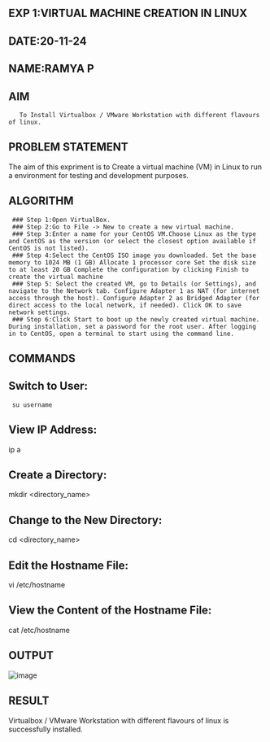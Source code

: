 
 
 
 ## EXP 1:VIRTUAL MACHINE CREATION IN LINUX

 ## DATE:20-11-24
 ## NAME:RAMYA P
 
 
 ## AIM
       To Install Virtualbox / VMware Workstation with different flavours of linux.
       
 ## PROBLEM STATEMENT
   The aim of this expriment is to Create a virtual machine (VM) in Linux to run a environment for testing and development purposes.



 ## ALGORITHM
~~~
 ### Step 1:Open VirtualBox.
 ### Step 2:Go to File -> New to create a new virtual machine.
 ### Step 3:Enter a name for your CentOS VM.Choose Linux as the type and CentOS as the version (or select the closest option available if CentOS is not listed).
 ### Step 4:Select the CentOS ISO image you downloaded. Set the base memory to 1024 MB (1 GB) Allocate 1 processor core Set the disk size to at least 20 GB Complete the configuration by clicking Finish to create the virtual machine
 ### Step 5: Select the created VM, go to Details (or Settings), and navigate to the Network tab. Configure Adapter 1 as NAT (for internet access through the host). Configure Adapter 2 as Bridged Adapter (for direct access to the local network, if needed). Click OK to save network settings.
 ### Step 6:Click Start to boot up the newly created virtual machine. During installation, set a password for the root user. After logging in to CentOS, open a terminal to start using the command line.

~~~
## COMMANDS

## Switch to User:
     su username

## View IP Address:
  ip a

## Create a Directory:
  mkdir <directory_name>

## Change to the New Directory:
 cd <directory_name>

## Edit the Hostname File:
 vi /etc/hostname

## View the Content of the Hostname File:
cat /etc/hostname





## OUTPUT
![image](https://github.com/user-attachments/assets/eabb3840-39cd-47c9-ab4d-32bfb6cd1b3d)



## RESULT
Virtualbox / VMware Workstation with different flavours of linux is successfully installed.


 

  


